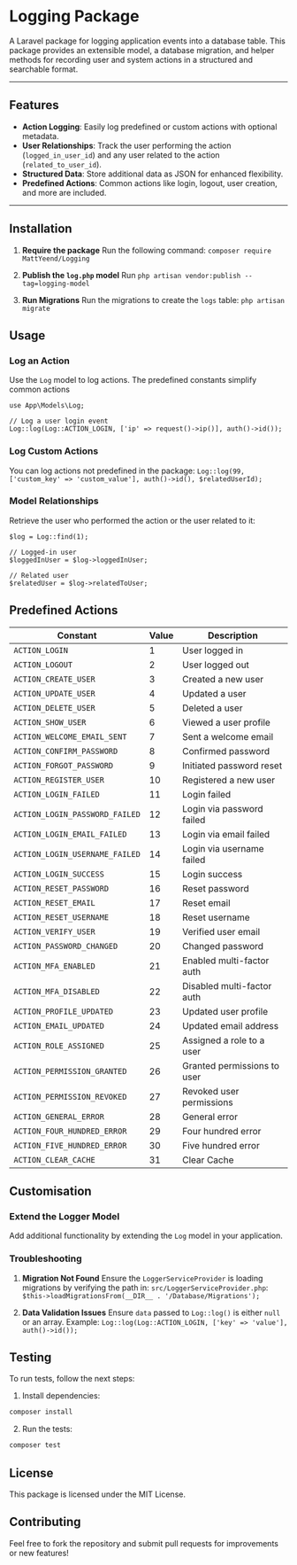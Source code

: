 # Logging Package

A Laravel package for logging application events into a database table. This package provides an extensible model, a database migration, and helper methods for recording user and system actions in a structured and searchable format.

---

## Features

- **Action Logging**: Easily log predefined or custom actions with optional metadata.
- **User Relationships**: Track the user performing the action (`logged_in_user_id`) and any user related to the action (`related_to_user_id`).
- **Structured Data**: Store additional data as JSON for enhanced flexibility.
- **Predefined Actions**: Common actions like login, logout, user creation, and more are included.

---

## Installation

1. **Require the package**
    Run the following command: `composer require MattYeend/Logging`

2. **Publish the `log.php` model**
    Run `php artisan vendor:publish --tag=logging-model`

3. **Run Migrations**
    Run the migrations to create the `logs` table:
    `php artisan migrate`

## Usage
### Log an Action
Use the `Log` model to log actions. The predefined constants simplify common actions
```
use App\Models\Log;

// Log a user login event 
Log::log(Log::ACTION_LOGIN, ['ip' => request()->ip()], auth()->id());
```

### Log Custom Actions
You can log actions not predefined in the package:
`Log::log(99, ['custom_key' => 'custom_value'], auth()->id(), $relatedUserId);`

### Model Relationships
Retrieve the user who performed the action or the user related to it:
```
$log = Log::find(1);

// Logged-in user 
$loggedInUser = $log->loggedInUser;

// Related user 
$relatedUser = $log->relatedToUser;
```

## Predefined Actions
| Constant | Value | Description |
|-|-|-|
| `ACTION_LOGIN` | 1 | User logged in |
| `ACTION_LOGOUT` | 2 | User logged out |
| `ACTION_CREATE_USER` | 3 | Created a new user |
| `ACTION_UPDATE_USER` | 4 | Updated a user |
| `ACTION_DELETE_USER` | 5 | Deleted a user |
| `ACTION_SHOW_USER` | 6 | Viewed a user profile |
| `ACTION_WELCOME_EMAIL_SENT` | 7 | Sent a welcome email |
| `ACTION_CONFIRM_PASSWORD` | 8 | Confirmed password |
| `ACTION_FORGOT_PASSWORD` | 9 | Initiated password reset |
| `ACTION_REGISTER_USER` | 10 | Registered a new user |
| `ACTION_LOGIN_FAILED` | 11 | Login failed |
| `ACTION_LOGIN_PASSWORD_FAILED` | 12 | Login via password failed |
| `ACTION_LOGIN_EMAIL_FAILED` | 13 | Login via email failed |
| `ACTION_LOGIN_USERNAME_FAILED` | 14 | Login via username failed |
| `ACTION_LOGIN_SUCCESS` | 15 | Login success |
| `ACTION_RESET_PASSWORD` | 16 | Reset password |
| `ACTION_RESET_EMAIL` | 17 | Reset email |
| `ACTION_RESET_USERNAME` | 18 | Reset username |
| `ACTION_VERIFY_USER` | 19 | Verified user email |
| `ACTION_PASSWORD_CHANGED` | 20 | Changed password |
| `ACTION_MFA_ENABLED` | 21 | Enabled multi-factor auth |
| `ACTION_MFA_DISABLED` | 22 | Disabled multi-factor auth |
| `ACTION_PROFILE_UPDATED` | 23 | Updated user profile |
| `ACTION_EMAIL_UPDATED` | 24 | Updated email address |
| `ACTION_ROLE_ASSIGNED` | 25 | Assigned a role to a user |
| `ACTION_PERMISSION_GRANTED` | 26 | Granted permissions to user |
| `ACTION_PERMISSION_REVOKED` | 27 | Revoked user permissions |
| `ACTION_GENERAL_ERROR` | 28 | General error |
| `ACTION_FOUR_HUNDRED_ERROR` | 29 | Four hundred error |
| `ACTION_FIVE_HUNDRED_ERROR` | 30 | Five hundred error |
| `ACTION_CLEAR_CACHE` | 31 | Clear Cache |

## Customisation
### Extend the Logger Model
Add additional functionality by extending the `Log` model in your application.

### Troubleshooting
1. **Migration Not Found**
    Ensure the `LoggerServiceProvider` is loading migrations by verifying the path in: `src/LoggerServiceProvider.php`:
    `$this->loadMigrationsFrom(__DIR__ . '/Database/Migrations');`

2. **Data Validation Issues**
    Ensure `data` passed to `Log::log()` is either `null` or an array. Example:
    `Log::log(Log::ACTION_LOGIN, ['key' => 'value'], auth()->id());`

## Testing
To run tests, follow the next steps:
1. Install dependencies:
```bash
composer install
```
2. Run the tests:
```bash
composer test
```

## License
This package is licensed under the MIT License.

## Contributing
Feel free to fork the repository and submit pull requests for improvements or new features!
